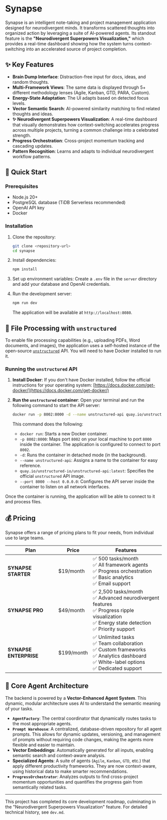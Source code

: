 # Synapse

Synapse is an intelligent note-taking and project management application designed for neurodivergent minds. It transforms scattered thoughts into organized action by leveraging a suite of AI-powered agents. Its standout feature is the **"Neurodivergent Superpowers Visualization,"** which provides a real-time dashboard showing how the system turns context-switching into an accelerated source of project completion.

## ✨ Key Features

- **Brain Dump Interface**: Distraction-free input for docs, ideas, and random thoughts.
- **Multi-Framework Views**: The same data is displayed through 5+ different methodology lenses (Agile, Kanban, GTD, PARA, Custom).
- **Energy-State Adaptation**: The UI adapts based on detected focus levels.
- **Vector Semantic Search**: AI-powered similarity matching to find related thoughts and ideas.
- **✨ Neurodivergent Superpowers Visualization**: A real-time dashboard that visually demonstrates how context-switching accelerates progress across multiple projects, turning a common challenge into a celebrated strength.
- **Progress Orchestration**: Cross-project momentum tracking and cascading updates.
- **Pattern Recognition**: Learns and adapts to individual neurodivergent workflow patterns.

## 🚀 Quick Start

### Prerequisites

- Node.js 20+
- PostgreSQL database (TiDB Serverless recommended)
- OpenAI API key
- Docker

### Installation

1.  Clone the repository:
    ```bash
    git clone <repository-url>
    cd synapse
    ```

2.  Install dependencies:
    ```bash
    npm install
    ```

3.  Set up environment variables:
    Create a `.env` file in the `server` directory and add your database and OpenAI credentials.

4.  Run the development server:
    ```bash
    npm run dev
    ```
    The application will be available at `http://localhost:8080`.

## 📂 File Processing with `unstructured`

To enable file processing capabilities (e.g., uploading PDFs, Word documents, and images), the application uses a self-hosted instance of the open-source [`unstructured`](https://github.com/Unstructured-IO/unstructured) API. You will need to have Docker installed to run it.

### Running the `unstructured` API

1.  **Install Docker**: If you don't have Docker installed, follow the official instructions for your operating system: [https://docs.docker.com/get-docker/](https://docs.docker.com/get-docker/)

2.  **Run the `unstructured` container**: Open your terminal and run the following command to start the API server:

    ```bash
    docker run -p 8002:8000 -d --name unstructured-api quay.io/unstructured-io/unstructured-api:latest --port 8000 --host 0.0.0.0
    ```

    This command does the following:
    *   `docker run`: Starts a new Docker container.
    *   `-p 8002:8000`: Maps port `8002` on your local machine to port `8000` inside the container. The application is configured to connect to port `8002`.
    *   `-d`: Runs the container in detached mode (in the background).
    *   `--name unstructured-api`: Assigns a name to the container for easy reference.
    *   `quay.io/unstructured-io/unstructured-api:latest`: Specifies the official `unstructured` API image.
    *   `--port 8000 --host 0.0.0.0`: Configures the API server inside the container to listen on all network interfaces.

Once the container is running, the application will be able to connect to it and process files.

## 💰 Pricing

Synapse offers a range of pricing plans to fit your needs, from individual use to large teams.

| Plan                 | Price      | Features                                                                                                                                                             |
| -------------------- | ---------- | -------------------------------------------------------------------------------------------------------------------------------------------------------------------- |
| **SYNAPSE STARTER**  | $19/month  | ✅ 500 tasks/month<br/>✅ All framework agents<br/>✅ Progress orchestration<br/>✅ Basic analytics<br/>✅ Email support                                                       |
| **SYNAPSE PRO**      | $49/month  | ✅ 2,500 tasks/month<br/>✅ Advanced neurodivergent features<br/>✅ Progress ripple visualization<br/>✅ Energy state detection<br/>✅ Priority support                      |
| **SYNAPSE ENTERPRISE** | $199/month | ✅ Unlimited tasks<br/>✅ Team collaboration<br/>✅ Custom frameworks<br/>✅ Analytics dashboard<br/>✅ White-label options<br/>✅ Dedicated support                        |

## 🤖 Core Agent Architecture

The backend is powered by a **Vector-Enhanced Agent System**. This dynamic, modular architecture uses AI to understand the semantic meaning of your tasks.

- **`AgentFactory`**: The central coordinator that dynamically routes tasks to the most appropriate agents.
- **`Prompt Warehouse`**: A centralized, database-driven repository for all agent prompts. This allows for dynamic updates, versioning, and management of prompts without requiring code changes, making the agents more flexible and easier to maintain.
- **Vector Embeddings**: Automatically generated for all inputs, enabling semantic search and context-aware analysis.
- **Specialized Agents**: A suite of agents (`Agile`, `Kanban`, `GTD`, etc.) that apply different productivity frameworks. They are now context-aware, using historical data to make smarter recommendations.
- **`ProgressOrchestrator`**: Analyzes outputs to find cross-project momentum opportunities and quantifies the progress gain from semantically related tasks.

---

This project has completed its core development roadmap, culminating in the "Neurodivergent Superpowers Visualization" feature. For detailed technical history, see `dev.md`.
